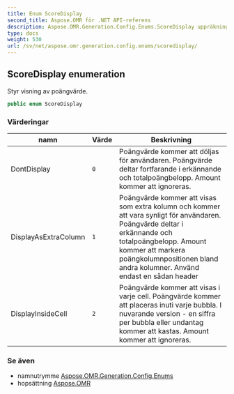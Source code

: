 ```yaml
---
title: Enum ScoreDisplay
second_title: Aspose.OMR för .NET API-referens
description: Aspose.OMR.Generation.Config.Enums.ScoreDisplay uppräkning. Styr visning av poängvärde.
type: docs
weight: 530
url: /sv/net/aspose.omr.generation.config.enums/scoredisplay/
---
```

## ScoreDisplay enumeration

Styr visning av poängvärde.

```csharp
public enum ScoreDisplay
```

### Värderingar

| namn | Värde | Beskrivning |
| --- | --- | --- |
| DontDisplay | `0` | Poängvärde kommer att döljas för användaren. Poängvärde deltar fortfarande i erkännande och totalpoängbelopp. Amount kommer att ignoreras. |
| DisplayAsExtraColumn | `1` | Poängvärde kommer att visas som extra kolumn och kommer att vara synligt för användaren. Poängvärde deltar i erkännande och totalpoängbelopp. Amount kommer att markera poängkolumnpositionen bland andra kolumner. Använd endast en sådan header |
| DisplayInsideCell | `2` | Poängvärde kommer att visas i varje cell. Poängvärde kommer att placeras inuti varje bubbla. I nuvarande version - en siffra per bubbla eller undantag kommer att kastas. Amount kommer att ignoreras. |

### Se även

* namnutrymme [Aspose.OMR.Generation.Config.Enums](../../aspose.omr.generation.config.enums/)
* hopsättning [Aspose.OMR](../../)


